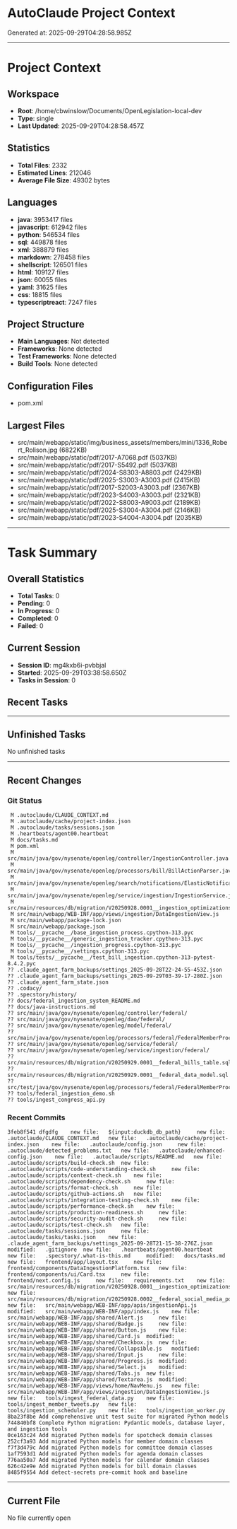 # AutoClaude Project Context

Generated at: 2025-09-29T04:28:58.985Z

---

# Project Context

## Workspace
- **Root**: /home/cbwinslow/Documents/OpenLegislation-local-dev
- **Type**: single
- **Last Updated**: 2025-09-29T04:28:58.457Z

## Statistics
- **Total Files**: 2332
- **Estimated Lines**: 212046
- **Average File Size**: 49302 bytes

## Languages
- **java**: 3953417 files
- **javascript**: 612942 files
- **python**: 546534 files
- **sql**: 449878 files
- **xml**: 388879 files
- **markdown**: 278458 files
- **shellscript**: 126501 files
- **html**: 109127 files
- **json**: 60055 files
- **yaml**: 31625 files
- **css**: 18815 files
- **typescriptreact**: 7247 files

## Project Structure
- **Main Languages**: Not detected
- **Frameworks**: None detected
- **Test Frameworks**: None detected
- **Build Tools**: None detected

## Configuration Files
- pom.xml


## Largest Files
- src/main/webapp/static/img/business_assets/members/mini/1336_Robert_Rolison.jpg (6822KB)
- src/main/webapp/static/pdf/2017-A7068.pdf (5037KB)
- src/main/webapp/static/pdf/2017-S5492.pdf (5037KB)
- src/main/webapp/static/pdf/2024-S8303-A8803.pdf (2429KB)
- src/main/webapp/static/pdf/2025-S3003-A3003.pdf (2415KB)
- src/main/webapp/static/pdf/2017-S2003-A3003.pdf (2367KB)
- src/main/webapp/static/pdf/2023-S4003-A3003.pdf (2321KB)
- src/main/webapp/static/pdf/2022-S8003-A9003.pdf (2189KB)
- src/main/webapp/static/pdf/2025-S3004-A3004.pdf (2146KB)
- src/main/webapp/static/pdf/2023-S4004-A3004.pdf (2035KB)


---

# Task Summary

## Overall Statistics
- **Total Tasks**: 0
- **Pending**: 0
- **In Progress**: 0
- **Completed**: 0
- **Failed**: 0

## Current Session
- **Session ID**: mg4kxb6i-pvbbjal
- **Started**: 2025-09-29T03:38:58.650Z
- **Tasks in Session**: 0

## Recent Tasks



---

## Unfinished Tasks
No unfinished tasks

---

## Recent Changes

### Git Status
```
 M .autoclaude/CLAUDE_CONTEXT.md
 M .autoclaude/cache/project-index.json
 M .autoclaude/tasks/sessions.json
 M .heartbeats/agent00.heartbeat
 M docs/tasks.md
 M pom.xml
 M src/main/java/gov/nysenate/openleg/controller/IngestionController.java
 M src/main/java/gov/nysenate/openleg/processors/bill/BillActionParser.java
 M src/main/java/gov/nysenate/openleg/search/notifications/ElasticNotificationService.java
 M src/main/java/gov/nysenate/openleg/service/ingestion/IngestionService.java
 M src/main/resources/db/migration/V20250928.0001__ingestion_optimizations.sql
 M src/main/webapp/WEB-INF/app/views/ingestion/DataIngestionView.js
 M src/main/webapp/package-lock.json
 M src/main/webapp/package.json
 M tools/__pycache__/base_ingestion_process.cpython-313.pyc
 M tools/__pycache__/generic_ingestion_tracker.cpython-313.pyc
 M tools/__pycache__/ingestion_progress.cpython-313.pyc
 M tools/__pycache__/settings.cpython-313.pyc
 M tools/tests/__pycache__/test_bill_ingestion.cpython-313-pytest-8.4.2.pyc
?? .claude_agent_farm_backups/settings_2025-09-28T22-24-55-453Z.json
?? .claude_agent_farm_backups/settings_2025-09-29T03-39-17-280Z.json
?? .claude_agent_farm_state.json
?? .codacy/
?? .specstory/history/
?? docs/federal_ingestion_system_README.md
?? docs/java-instructions.md
?? src/main/java/gov/nysenate/openleg/controller/federal/
?? src/main/java/gov/nysenate/openleg/dao/federal/
?? src/main/java/gov/nysenate/openleg/model/federal/
?? src/main/java/gov/nysenate/openleg/processors/federal/FederalMemberProcessor.java
?? src/main/java/gov/nysenate/openleg/service/federal/
?? src/main/java/gov/nysenate/openleg/service/ingestion/federal/
?? src/main/resources/db/migration/V20250929.0001__federal_bills_table.sql
?? src/main/resources/db/migration/V20250929.0001__federal_data_model.sql
?? src/test/java/gov/nysenate/openleg/processors/federal/FederalMemberProcessorTest.java
?? tools/federal_ingestion_demo.sh
?? tools/ingest_congress_api.py

```

### Recent Commits
```
3feb8f541 dfgdfg 	new file:   ${input:duckdb_db_path} 	new file:   .autoclaude/CLAUDE_CONTEXT.md 	new file:   .autoclaude/cache/project-index.json 	new file:   .autoclaude/config.json 	new file:   .autoclaude/detected_problems.txt 	new file:   .autoclaude/enhanced-config.json 	new file:   .autoclaude/scripts/README.md 	new file:   .autoclaude/scripts/build-check.sh 	new file:   .autoclaude/scripts/code-understanding-check.sh 	new file:   .autoclaude/scripts/context-check.sh 	new file:   .autoclaude/scripts/dependency-check.sh 	new file:   .autoclaude/scripts/format-check.sh 	new file:   .autoclaude/scripts/github-actions.sh 	new file:   .autoclaude/scripts/integration-testing-check.sh 	new file:   .autoclaude/scripts/performance-check.sh 	new file:   .autoclaude/scripts/production-readiness.sh 	new file:   .autoclaude/scripts/security-audit-check.sh 	new file:   .autoclaude/scripts/test-check.sh 	new file:   .autoclaude/tasks/sessions.json 	new file:   .autoclaude/tasks/tasks.json 	new file:   .claude_agent_farm_backups/settings_2025-09-28T21-15-38-276Z.json 	modified:   .gitignore 	new file:   .heartbeats/agent00.heartbeat 	new file:   .specstory/.what-is-this.md 	modified:   docs/tasks.md 	new file:   frontend/app/layout.tsx 	new file:   frontend/components/DataIngestionPlatform.tsx 	new file:   frontend/components/ui/Card.tsx 	new file:   frontend/next.config.js 	new file:   requirements.txt 	new file:   src/main/resources/db/migration/V20250928.0001__ingestion_optimizations.sql 	new file:   src/main/resources/db/migration/V20250928.0002__federal_social_media_posts.sql 	new file:   src/main/webapp/WEB-INF/app/apis/ingestionApi.js 	modified:   src/main/webapp/WEB-INF/app/index.js 	new file:   src/main/webapp/WEB-INF/app/shared/Alert.js 	new file:   src/main/webapp/WEB-INF/app/shared/Badge.js 	new file:   src/main/webapp/WEB-INF/app/shared/Button.js 	new file:   src/main/webapp/WEB-INF/app/shared/Card.js 	modified:   src/main/webapp/WEB-INF/app/shared/Checkbox.js 	new file:   src/main/webapp/WEB-INF/app/shared/Collapsible.js 	modified:   src/main/webapp/WEB-INF/app/shared/Input.js 	new file:   src/main/webapp/WEB-INF/app/shared/Progress.js 	modified:   src/main/webapp/WEB-INF/app/shared/Select.js 	modified:   src/main/webapp/WEB-INF/app/shared/Tabs.js 	new file:   src/main/webapp/WEB-INF/app/shared/Textarea.js 	modified:   src/main/webapp/WEB-INF/app/views/home/NavMenu.js 	new file:   src/main/webapp/WEB-INF/app/views/ingestion/DataIngestionView.js 	new file:   tools/ingest_federal_data.py 	new file:   tools/ingest_member_tweets.py 	new file:   tools/ingestion_scheduler.py 	new file:   tools/ingestion_worker.py
8ba23f8be Add comprehensive unit test suite for migrated Python models
744840bf8 Complete Python migration: Pydantic models, database layer, and ingestion tools
0ce163c24 Add migrated Python models for spotcheck domain classes
252cf3a93 Add migrated Python models for member domain classes
f7f3d479c Add migrated Python models for committee domain classes
1af7593d1 Add migrated Python models for agenda domain classes
776aa50a7 Add migrated Python models for calendar domain classes
626c42e9e Add migrated Python models for bill domain classes
8485f9554 Add detect-secrets pre-commit hook and baseline

```

---

## Current File
No file currently open